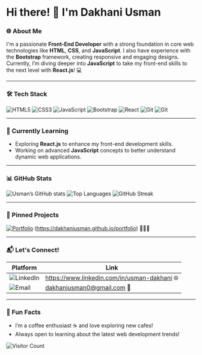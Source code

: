 # Hi there! 👋 I'm Dakhani Usman

### 🌐 About Me
I'm a passionate **Front-End Developer** with a strong foundation in core web technologies like **HTML**, **CSS**, and **JavaScript**. I also have experience with the **Bootstrap** framework, creating responsive and engaging designs. Currently, I’m diving deeper into **JavaScript** to take my front-end skills to the next level with **React.js**! 💻

---

### 🛠 Tech Stack
![HTML5](https://img.shields.io/badge/-HTML5-E34F26?style=for-the-badge&logo=html5&logoColor=white)
![CSS3](https://img.shields.io/badge/-CSS3-1572B6?style=for-the-badge&logo=css3&logoColor=white)
![JavaScript](https://img.shields.io/badge/-JavaScript-F7DF1E?style=for-the-badge&logo=javascript&logoColor=black)
![Bootstrap](https://img.shields.io/badge/-Bootstrap-7952B3?style=for-the-badge&logo=bootstrap&logoColor=white)
![React](https://img.shields.io/badge/-React-61DAFB?style=for-the-badge&logo=react&logoColor=black)
![Git](https://img.shields.io/badge/-Git-F05032?style=for-the-badge&logo=git&logoColor=white)
![Git](https://img.shields.io/badge/-Github-F05032?style=for-the-badge&logo=github&logoColor=white)

---

### 🎯 Currently Learning
- Exploring **React.js** to enhance my front-end development skills.
- Working on advanced **JavaScript** concepts to better understand dynamic web applications.

---

### 📊 GitHub Stats

![Usman’s GitHub stats](https://github-readme-stats.vercel.app/api?username=DakhaniUsman&show_icons=true&theme=radical)
![Top Languages](https://github-readme-stats.vercel.app/api/top-langs/?username=DakhaniUsman&layout=compact&theme=radical)
![GitHub Streak](https://streak-stats.demolab.com/?user=DakhaniUsman&theme=radical)

---

### 📌 Pinned Projects
[![Portfolio](https://img.shields.io/badge/-Portfolio-blueviolet?style=for-the-badge)](https://github.com/your-username/portfolio)  (https://dakhaniusman.github.io/portfolio) 👨🏻‍💻

---

### 📬 Let's Connect!

| Platform | Link |
| -------- | ---- |
| ![LinkedIn](https://img.shields.io/badge/LinkedIn-%230077B5.svg?&style=for-the-badge&logo=linkedin&logoColor=white) | https://www.linkedin.com/in/usman-dakhani 🌐 |
| ![Email](https://img.shields.io/badge/Email-D14836?style=for-the-badge&logo=gmail&logoColor=white) | dakhaniusman0@gmail.com 📧 |

---

### 🌱 Fun Facts
- I’m a coffee enthusiast ☕ and love exploring new cafes!
- Always open to learning about the latest web development trends!

![Visitor Count](https://komarev.com/ghpvc/?username=DakhaniUsman&color=blue)
